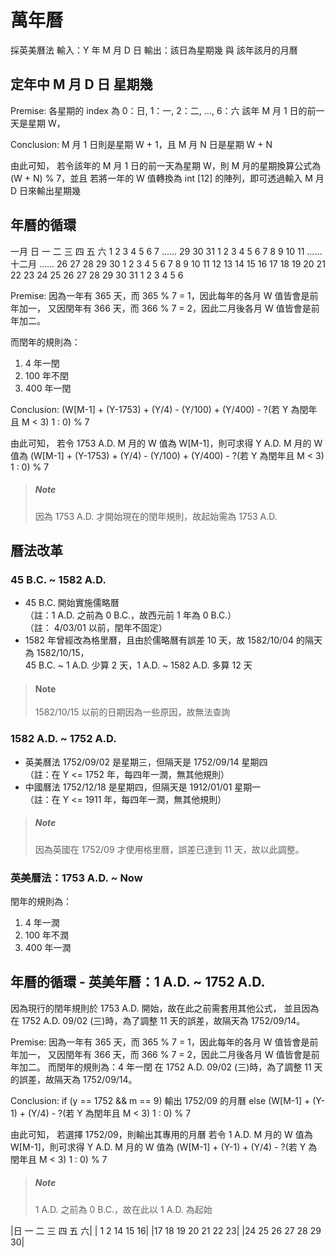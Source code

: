 # 萬年曆

採英美曆法
輸入：Y 年 M 月 D 日
輸出：該日為星期幾 與 該年該月的月曆

## 定年中 M 月 D 日 星期幾

Premise:
各星期的 index 為 0：日, 1：一, 2：二, ..., 6：六
該年 M 月 1 日的前一天是星期 W，

Conclusion:
M 月 1 日則是星期 W + 1，且 M 月 N 日是星期 W + N

由此可知，
若令該年的 M 月 1 日的前一天為星期 W，則 M 月的星期換算公式為 (W + N) % 7，並且
若將一年的 W 值轉換為 int [12] 的陣列，即可透過輸入 M 月 D 日來輸出星期幾

## 年曆的循環

一月
日 一 二 三 四 五 六
1  2  3  4  5  6  7
......
29 30 31 1  2  3  4
5  6  7  8  9  10 11
......
十二月
......
26 27 28 29 30 1  2
3  4  5  6  7  8  9
10 11 12 13 14 15 16
17 18 19 20 21 22 23
24 25 26 27 28 29 30
31 1  2  3  4  5  6

Premise:
因為一年有 365 天，而 365 % 7 = 1，因此每年的各月 W 值皆會是前年加一，
又因閏年有 366 天，而 366 % 7 = 2，因此二月後各月 W 值皆會是前年加二。

而閏年的規則為：

1. 4 年一閏
2. 100 年不閏
3. 400 年一閏

Conclusion:
(W[M-1] + (Y-1753) + (Y/4) - (Y/100) + (Y/400) - ?(若 Y 為閏年且 M < 3) 1 : 0) % 7

由此可知，
若令 1753 A.D. M 月的 W 值為 W[M-1]，則可求得 Y A.D. M 月的 W 值為
(W[M-1] + (Y-1753) + (Y/4) - (Y/100) + (Y/400) - ?(若 Y 為閏年且 M < 3) 1 : 0) % 7

> ##### Note
> 因為 1753 A.D. 才開始現在的閏年規則，故起始需為 1753 A.D.

## 曆法改革

### 45 B.C. ~ 1582 A.D.

- 45 B.C. 開始實施儒略曆  
  （註：1 A.D. 之前為 0 B.C.，故西元前 1 年為 0 B.C.）  
  （註： 4/03/01 以前，閏年不固定）
- 1582 年曾經改為格里曆，且由於儒略曆有誤差 10 天，故 1582/10/04 的隔天為 1582/10/15，  
  45 B.C. ~ 1 A.D. 少算 2 天，1 A.D. ~ 1582 A.D. 多算 12 天

> #### Note
> 1582/10/15 以前的日期因為一些原因，故無法查詢

### 1582 A.D. ~ 1752 A.D.

- 英美曆法 1752/09/02 是星期三，但隔天是 1752/09/14 星期四  
  （註：在 Y <= 1752 年，每四年一潤，無其他規則）
- 中國曆法 1752/12/18 是星期四，但隔天是 1912/01/01 星期一  
  （註：在 Y <= 1911 年，每四年一潤，無其他規則）

> ##### Note
> 因為英國在 1752/09 才使用格里曆，誤差已達到 11 天，故以此調整。

### 英美曆法：1753 A.D. ~ Now

閏年的規則為：

1. 4 年一潤
2. 100 年不潤
3. 400 年一潤

## 年曆的循環 - 英美年曆：1 A.D. ~ 1752 A.D.

因為現行的閏年規則於 1753 A.D. 開始，故在此之前需套用其他公式，
並且因為在 1752 A.D. 09/02 (三)時，為了調整 11 天的誤差，故隔天為 1752/09/14。

Premise:
因為一年有 365 天，而 365 % 7 = 1，因此每年的各月 W 值皆會是前年加一，
又因閏年有 366 天，而 366 % 7 = 2，因此二月後各月 W 值皆會是前年加二。
而閏年的規則為：4 年一閏
在 1752 A.D. 09/02 (三)時，為了調整 11 天的誤差，故隔天為 1752/09/14。

Conclusion:
if (y == 1752 && m == 9)
  輸出 1752/09 的月曆
else
  (W[M-1] + (Y-1) + (Y/4) - ?(若 Y 為閏年且 M < 3) 1 : 0) % 7

由此可知，
若選擇 1752/09，則輸出其專用的月曆
若令 1 A.D. M 月的 W 值為 W[M-1]，則可求得 Y A.D. M 月的 W 值為
(W[M-1] + (Y-1) + (Y/4) - ?(若 Y 為閏年且 M < 3) 1 : 0) % 7

> ##### Note
> 1 A.D. 之前為 0 B.C.，故在此以 1 A.D. 為起始

|日 一 二 三 四 五 六|
|      1  2  14 15 16|
|17 18 19 20 21 22 23|
|24 25 26 27 28 29 30|
